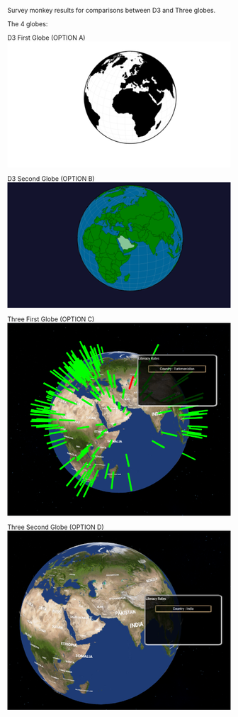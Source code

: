 Survey monkey results for comparisons between D3 and Three globes.

The 4 globes: 

D3 First Globe (OPTION A) 
![image](https://github.com/jess-mw/desk23/blob/main/Documentation/3.%20UX%20Design/Feedback/Second%20SurveyMonkey%20Results/Design%20Choice%201.png)

D3 Second Globe (OPTION B) 
![image](https://github.com/jess-mw/desk23/blob/main/Documentation/3.%20UX%20Design/Feedback/Second%20SurveyMonkey%20Results/Design%20Choice%202.png)

Three First Globe (OPTION C) 
![image](https://github.com/jess-mw/desk23/blob/main/Documentation/3.%20UX%20Design/Feedback/Second%20SurveyMonkey%20Results/Design%20Choice%203.PNG)

Three Second Globe (OPTION D) 
![image](https://github.com/jess-mw/desk23/blob/main/Documentation/3.%20UX%20Design/Feedback/Second%20SurveyMonkey%20Results/Design%20Choice%204.PNG)
